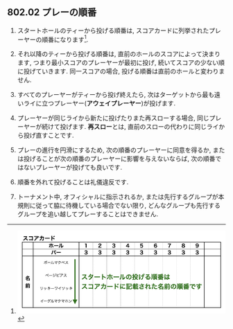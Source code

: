 ## 802.02 プレーの順番

1. スタートホールのティーから投げる順番は,
スコアカードに列挙されたプレーヤーの順番になります[^1].

1. それ以降のティーから投げる順番は,
直前のホールのスコアによって決まります,
つまり最小スコアのプレーヤーが最初に投げ,
続いてスコアの少ない順に投げていきます.
同一スコアの場合,
投げる順番は直前のホールと変わりません.

1. すべてのプレーヤーがティーから投げ終えたら,
次はターゲットから最も遠いライに立つプレーヤー(**アウェイプレーヤー**)が投げます.

1. プレーヤーが同じライから新たに投げたりまた再スローする場合,
同じプレーヤーが続けて投げます.
**再スロー**とは,
直前のスローの代わりに同じライから投げ直すことです.

1. プレーの進行を円滑にするため,
次の順番のプレーヤーに同意を得るか,
または投げることが次の順番のプレーヤーに影響を与えないならば,
次の順番ではないプレーヤーが投げても良いです.

1. 順番を外れて投げることは礼儀違反です.

1. トーナメント中,
オフィシャルに指示されるか,
または先行するグループが本規則に従って脇に待機している場合でない限り,
どんなグループも先行するグループを追い越してプレーすることはできません.



[^1]: ![スコアカード](assets/img/scorecard1.png)
